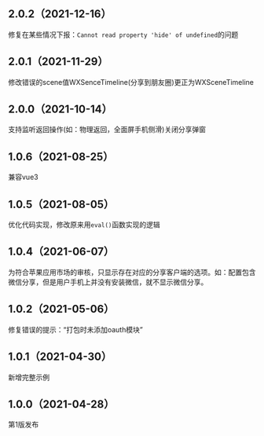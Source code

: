 ## 2.0.2（2021-12-16）
修复在某些情况下报：`Cannot read property 'hide' of undefined`的问题
## 2.0.1（2021-11-29）
修改错误的scene值WXSenceTimeline(分享到朋友圈)更正为WXSceneTimeline
## 2.0.0（2021-10-14）
支持监听返回操作(如：物理返回，全面屏手机侧滑)关闭分享弹窗
## 1.0.6（2021-08-25）
兼容vue3
## 1.0.5（2021-08-05）
优化代码实现，修改原来用`eval()`函数实现的逻辑
## 1.0.4（2021-06-07）
为符合苹果应用市场的审核，只显示存在对应的分享客户端的选项。如：配置包含微信分享，但是用户手机上并没有安装微信，就不显示微信分享。
## 1.0.2（2021-05-06）
修复错误的提示：“打包时未添加oauth模块”
## 1.0.1（2021-04-30）
新增完整示例
## 1.0.0（2021-04-28）
第1版发布
